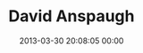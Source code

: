 ---
title: "David Anspaugh"
date: 2013-03-30 20:08:05 00:00
permalink: /manspaugh
twitter: ""
likes: [1719,48,1880]
id: 1888
gravatar: "http://www.gravatar.com/avatar/5e3f410366bc48c7d3d6f810c4a33e34"
---